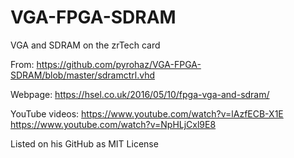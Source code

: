 # VGA-FPGA-SDRAM

VGA and SDRAM on the zrTech card

From: https://github.com/pyrohaz/VGA-FPGA-SDRAM/blob/master/sdramctrl.vhd

Webpage: https://hsel.co.uk/2016/05/10/fpga-vga-and-sdram/

YouTube videos: https://www.youtube.com/watch?v=lAzfECB-X1E
https://www.youtube.com/watch?v=NpHLjCxl9E8

Listed on his GitHub as MIT License
